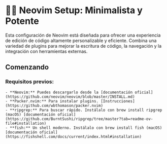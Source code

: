 # 🤷‍♂️ Neovim Setup: Minimalista y Potente
Esta configuración de Neovim está diseñada para ofrecer una experiencia de edición de código altamente personalizable y eficiente. 
Combina una variedad de plugins para mejorar la escritura de código, la navegación y la integración con herramientas externas.

## Comenzando

### Requisitos previos: 
    - **Neovim:** Puedes descargarlo desde la [documentación oficial](https://github.com/neovim/neovim/blob/master/INSTALL.md)
    - **Packer.nvim:** Para instalar plugins. [Instrucciones](https://github.com/wbthomason/packer.nvim)
    - **ripgrep:** Para buscar rápido. Instálalo con brew install ripgrep (macOS) [documentación oficial](https://github.com/BurntSushi/ripgrep/tree/master?tab=readme-ov-file#installation)
    - **fish:** Un shell moderno. Instálalo con brew install fish (macOS) [documentación oficial](https://fishshell.com/docs/current/index.html#installation)


